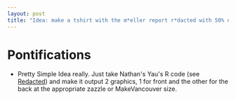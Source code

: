 ```yaml
---
layout: post
title: "Idea: make a tshirt with the m*eller report r*dacted with 50% of the thumbnails on front and 50% on back and call it of course 'mrstardacted'"
---
```


# Pontifications

* Pretty Simple Idea really. Just take  Nathan's Yau's R code (see [Redacted](https://flowingdata.com/2019/04/18/redacted/)) and make it output 2 graphics, 1 for front and the other for the back at the appropriate zazzle or MakeVancouver size.
